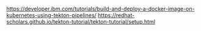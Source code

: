 https://developer.ibm.com/tutorials/build-and-deploy-a-docker-image-on-kubernetes-using-tekton-pipelines/
https://redhat-scholars.github.io/tekton-tutorial/tekton-tutorial/setup.html
